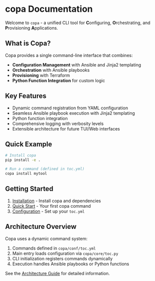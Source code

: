 # copa Documentation

Welcome to `copa` - a unified CLI tool for **C**onfiguring, **O**rchestrating, and **P**rovisioning **A**pplications.

## What is Copa?

Copa provides a single command-line interface that combines:

- **Configuration Management** with Ansible and Jinja2 templating
- **Orchestration** with Ansible playbooks  
- **Provisioning** with Terraform
- **Python Function Integration** for custom logic

## Key Features

- Dynamic command registration from YAML configuration
- Seamless Ansible playbook execution with Jinja2 templating
- Python function integration
- Comprehensive logging with verbosity levels
- Extensible architecture for future TUI/Web interfaces

## Quick Example

```bash
# Install copa
pip install -e .

# Run a command (defined in toc.yml)
copa install mytool
```

## Getting Started

1. [Installation](getting-started/installation.md) - Install copa and dependencies
2. [Quick Start](getting-started/quickstart.md) - Your first copa command
3. [Configuration](getting-started/configuration.md) - Set up your `toc.yml`

## Architecture Overview

Copa uses a dynamic command system:

1. Commands defined in `copa/conf/toc.yml`
2. Main entry loads configuration via `copa/core/toc.py`
3. CLI initialization registers commands dynamically
4. Execution handles Ansible playbooks or Python functions

See the [Architecture Guide](developer-guide/architecture.md) for detailed information.
